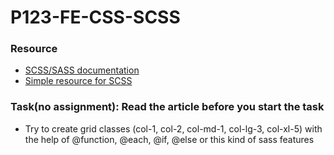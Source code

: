 # P123-FE-CSS-SCSS

### Resource
* [SCSS/SASS documentation](https://sass-lang.com/documentation)
* [Simple resource for SCSS](https://dev.to/timothyrobards/the-main-features-of-sass-47k2)

### Task(no assignment): Read the article before you start the task
* Try to create grid classes (col-1, col-2, col-md-1, col-lg-3, col-xl-5) with the help of @function, @each, @if, @else or this kind of sass features
